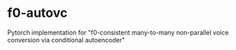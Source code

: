 # f0-autovc
Pytorch implementation for "f0-consistent many-to-many non-parallel voice conversion via conditional autoencoder"
